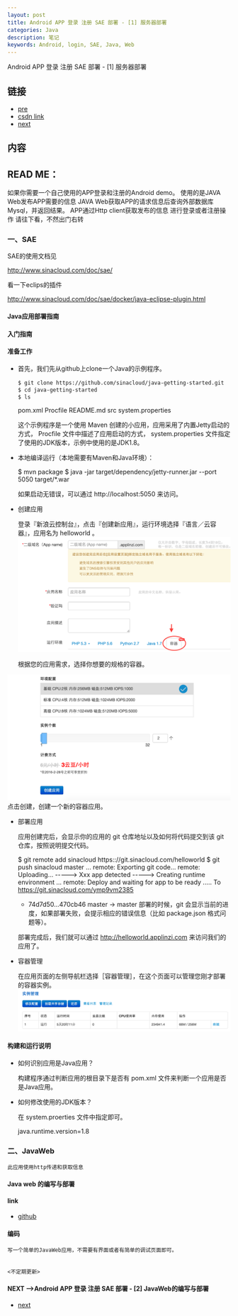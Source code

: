 ```yaml
---
layout: post
title: Android APP 登录 注册 SAE 部署 - [1] 服务器部署
categories: Java
description: 笔记
keywords: Android, login, SAE, Java, Web
---
```


Android APP 登录 注册 SAE 部署 - [1] 服务器部署

## 链接
* [pre](https://tsbxmw.github.io/2016/08/05/Android-app_test/)
* [csdn link](http://blog.csdn.net/mengwei2275/article/details/51537991)
* [next](https://tsbxmw.github.io/2016/08/05/Android-app_test_2/)

##  内容

## READ ME：    
  如果你需要一个自己使用的APP登录和注册的Android demo。
  使用的是JAVA Web发布APP需要的信息
  JAVA Web获取APP的请求信息后查询外部数据库Mysql，并返回结果。
  APP通过Http client获取发布的信息
  进行登录或者注册操作
  请往下看，不然出门右转
    
###  一、SAE

  SAE的使用文档见

  http://www.sinacloud.com/doc/sae/
    
  看一下eclips的插件

  http://www.sinacloud.com/doc/sae/docker/java-eclipse-plugin.html

#### Java应用部署指南

#### 入门指南
#### 准备工作

* 首先，我们先从github上clone一个Java的示例程序。

      $ git clone https://github.com/sinacloud/java-getting-started.git
      $ cd java-getting-started
      $ ls
    pom.xml  Procfile  README.md  src  system.properties

    这个示例程序是一个使用 Maven 创建的小应用，应用采用了内置Jetty启动的方式， Procfile 文件中描述了应用启动的方式， system.properties 文件指定了使用的JDK版本，示例中使用的是JDK1.8。

* 本地编译运行（本地需要有Maven和Java环境）：

    $ mvn package
    $ java -jar target/dependency/jetty-runner.jar --port 5050 target/*.war
  
  如果启动无错误，可以通过 http://localhost:5050 来访问。

* 创建应用

  登录『新浪云控制台』，点击『创建新应用』，运行环境选择『语言／云容器』，应用名为 helloworld 。
![](/images/blog/sae/img_001.png)

  根据您的应用需求，选择你想要的规格的容器。

![](/images/blog/sae/img_002.png)
  点击创建，创建一个新的容器应用。

* 部署应用

  应用创建完后，会显示你的应用的 git 仓库地址以及如何将代码提交到该 git 仓库，按照说明提交代码。

    $ git remote add sinacloud https:://git.sinacloud.com/helloworld
    $ git push sinacloud master
    ...
    remote: Exporting git code...
    remote: Uploading...
    -----> Xxx app detected
    -----> Creating runtime environment
    ...
    remote: Deploy and waiting for app to be ready .....
    To https://git.sinacloud.com/ymp9vm2385
    + 74d7d50...470cb46 master -> master
  部署的时候，git 会显示当前的进度，如果部署失败，会提示相应的错误信息（比如 package.json 格式问题等）。

  部署完成后，我们就可以通过 http://helloworld.applinzi.com 来访问我们的应用了。

* 容器管理

  在应用页面的左侧导航栏选择［容器管理］，在这个页面可以管理您刚才部署的容器实例。
![](/images/blog/sae/img_003.png)

#### 构建和运行说明
* 如何识别应用是Java应用？

    构建程序通过判断应用的根目录下是否有 pom.xml 文件来判断一个应用是否是Java应用。

* 如何修改使用的JDK版本？

    在 system.proerties 文件中指定即可。

    java.runtime.version=1.8

###  二、JavaWeb

    此应用使用http传递和获取信息
    
#### Java web 的编写与部署

#### link

* [github](https://github.com/tsbxmw/xxx1_server_web)

#### 编码

    写一个简单的JavaWeb应用，不需要有界面或者有简单的调试页面即可。

  
    <不定期更新>

#### NEXT -->Android APP 登录 注册 SAE 部署 - [2] JavaWeb的编写与部署
* [next](https://tsbxmw.github.io/2016/08/05/Android-app_test_2/)
